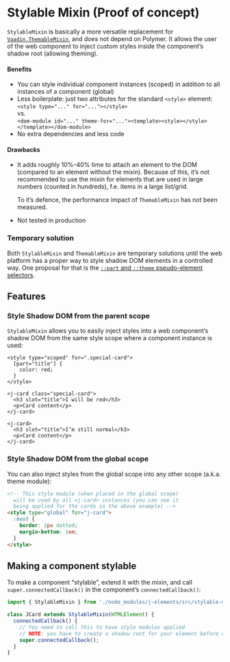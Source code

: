 # Stylable Mixin <maturity-badge poc>(Proof of concept)</maturity-badge>

`StylableMixin` is basically a more versatile replacement for [`Vaadin.ThemableMixin`](https://github.com/vaadin/vaadin-themable-mixin/), and does not depend on Polymer. It allows the user of the web component to inject custom styles inside the component’s shadow root (allowing theming).

#### Benefits
- You can style individual component instances (scoped) in addition to all instances of a component (global)
- Less boilerplate: just two attributes for the standard `<style>` element:  
  `<style type="..." for="..."></style>`  
   vs.  
   `<dom-module id="..." theme-for="..."><template><style></style></template></dom-module>`
- No extra dependencies and less code

#### Drawbacks
- It adds roughly 10%–40% time to attach an element to the DOM (compared to an element without the mixin). Because of this, it’s not recommended to use the mixin for elements that are used in large numbers (counted in hundreds), f.e. items in a large list/grid.  

  To it’s defence, the performance impact of `ThemableMixin` has not been measured.
- Not tested in production


### Temporary solution

Both `StylableMixin` and `ThemableMixin` are temporary solutions until the web platform has a proper way to style shadow DOM elements in a controlled way. One proposal for that is the [`::part` and `::theme` pseudo-element selectors](https://tabatkins.github.io/specs/css-shadow-parts/).

## Features

### Style Shadow DOM from the parent scope

`StylableMixin` allows you to easily inject styles into a web component’s shadow DOM from the same style scope where a component instance is used:

```html,live
<style type="scoped" for=".special-card">
  [part="title"] {
    color: red;
  }
</style>

<j-card class="special-card">
  <h3 slot="title">I will be red</h3>
  <p>Card content</p>
</j-card>

<j-card>
  <h3 slot="title">I’m still normal</h3>
  <p>Card content</p>
</j-card>
```

### Style Shadow DOM from the global scope

You can also inject styles from the global scope into any other scope (a.k.a. theme module):

```html
<!-- This style module (when placed in the global scope)
  will be used by all <j-card> instances (you can see it
  being applied for the cards in the above example) -->
<style type="global" for="j-card">
  :host {
    border: 2px dotted;
    margin-bottom: 1em;
  }
</style>
```
<style type="global" for="j-card">
  :host {
    border: 2px dotted;
    margin-bottom: 1em;
  }
</style>

## Making a component stylable

To make a component “stylable”, extend it with the mixin, and call `super.connectedCallback()` in the component’s `connectedCallback()`:

```javascript
import { StylableMixin } from './node_modules/j-elements/src/stylable-mixin.js';

class JCard extends StylableMixin(HTMLElement) {
  connectedCallback() {
    // You need to call this to have style modules applied
    // NOTE: you have to create a shadow root for your element before calling this
    super.connectedCallback();
  }
}
```
